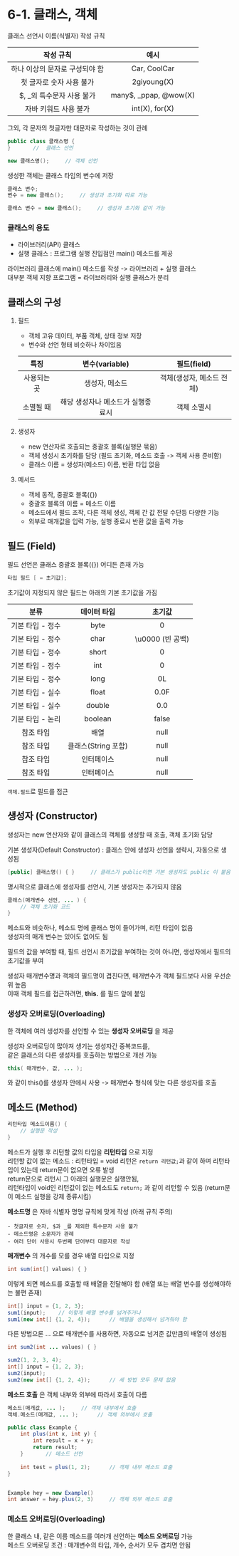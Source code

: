 # 6-1. 클래스, 객체

클래스 선언시 이름(식별자) 작성 규칙

작성 규칙|예시
:---:|:---:
하나 이상의 문자로 구성되야 함|Car, CoolCar
첫 글자로 숫자 사용 불가|2giyoung(X)
$, \_외 특수문자 사용 불가|many$, _ppap, @wow(X)
자바 키워드 사용 불가|int(X), for(X)

그외, 각 문자의 첫글자만 대문자로 작성하는 것이 관례
```java
public class 클래스명 {
}       //  클래스 선언

new 클래스명();     // 객체 선언
```
생성한 객체는 클래스 타입의 변수에 저장
```java
클래스 변수;
변수 = new 클래스();     // 생성과 초기화 따로 가능

클래스 변수 = new 클래스();     // 생성과 초기화 같이 가능
```

### 클래스의 용도

- 라이브러리(API) 클래스
- 실행 클래스 : 프로그램 실행 진입점인 main() 메소드를 제공 

라이브러리 클래스에 main() 메소드를 작성 -> 라이브러리 + 실행 클래스  
대부분 객체 지향 프로그램 = 라이브러리와 실행 클래스가 분리

## 클래스의 구성

1. 필드
    
    - 객체 고유 데이터, 부품 객체, 상태 정보 저장
    - 변수와 선언 형태 비슷하나 차이있음
    
    특징|변수(variable)|필드(field)
    :---:|:---:|:---:
    사용되는 곳|생성자, 메소드|객체(생성자, 메소드 전체)
    소멸될 때|해당 생성자나 메소드가 실행종료시|객체 소멸시
    
2. 생성자

    - new 연산자로 호출되는 중괄호 블록(실행문 묶음)
    - 객체 생성시 초기화를 담당 (필드 초기화, 메소드 호출 -> 객체 사용 준비함)
    - 클래스 이름 = 생성자(메소드) 이름, 반환 타입 없음
3. 메서드

    - 객체 동작, 중괄호 블록({})
    - 중괄호 블록의 이름 = 메소드 이름
    - 메소드에서 필드 조작, 다른 객체 생성, 객체 간 값 전달 수단등 다양한 기능
    - 외부로 매개값을 입력 가능, 실행 종료시 반환 값을 출력 가능
    
## 필드 (Field)

필드 선언은 클래스 중괄호 블록({}) 어디든 존재 가능  
```java
타입 필드 [ = 초기값];
```
초기값이 지정되지 않은 필드는 아래의 기본 초기값을 가짐

분류|데이터 타입|초기값
:---:|:---:|:---:
기본 타입 - 정수|byte|0
기본 타입 - 정수|char|\u0000 (빈 공백)
기본 타입 - 정수|short|0
기본 타입 - 정수|int|0
기본 타입 - 정수|long|0L
기본 타입 - 실수|float|0.0F
기본 타입 - 실수|double|0.0
기본 타입 - 논리|boolean|false
참조 타입|배열|null
참조 타입|클래스(String 포함)|null
참조 타입|인터페이스|null
참조 타입|인터페이스|null

``` 객체.필드 ```로 필드를 접근

## 생성자 (Constructor)

생성자는 new 연산자와 같이 클래스의 객체를 생성할 때 호출, 객체 초기화 담당  

기본 생성자(Default Constructor) : 클래스 안에 생성자 선언을 생략시, 자동으로 생성됨
```java
[public] 클래스명() { }     // 클래스가 public이면 기본 생성자도 public 이 붙음
``` 
명시적으로 클래스에 생성자를 선언시, 기본 생성자는 추가되지 않음

```java
클래스(매개변수 선언, ... ) {
    // 객체 초기화 코드
}
```
메소드와 비슷하나, 메소드 명에 클래스 명이 들어가며, 리턴 타입이 없음  
생성자의 매개 변수는 있어도 없어도 됨  

필드의 값을 부여할 때, 필드 선언시 초기값을 부여하는 것이 아니면, 생성자에서 필드의 초기값을 부여

생성자 매개변수명과 객체의 필드명이 겹친다면, 매개변수가 객체 필드보다 사용 우선순위 높음  
이때 객체 필드를 접근하려면, **this.** 를 필드 앞에 붙임

### 생성자 오버로딩(Overloading)

한 객체에 여러 생성자를 선언할 수 있는 **생성자 오버로딩** 을 제공  

생성자 오버로딩이 많아져 생기는 생성자간 중복코드를,  
같은 클래스의 다른 생성자를 호출하는 방법으로 개선 가능

```java
this( 매개변수, 값, ... );
``` 
와 같이 this()를 생성자 안에서 사용 -> 매개변수 형식에 맞는 다른 생성자를 호출  

## 메소드 (Method)

```java
리턴타입 메소드이름() {
    // 실행문 작성
}
```
메소드가 실행 후 리턴할 값의 타입을 **리턴타입** 으로 지정  
리턴할 값이 없는 메소드 : 리턴타입 = void
리턴은 ```return 리턴값;```과 같이 하며 리턴타입이 있는데 return문이 없으면 오류 발생  
return문으로 리턴시 그 아래의 실행문은 실행안됨,  
리턴타입이 void인 리턴값이 없는 메소드도 ```return;``` 과 같이 리턴할 수 있음 (return문이 메소드 실행을 강제 종류시킴)

**메소드명** 은 자바 식별자 명명 규칙에 맞게 작성 (아래 규칙 주의)
    
    - 첫글자로 숫자, $과 _를 제외한 특수문자 사용 불가
    - 메소드명은 소문자가 관례
    - 여러 단어 사용시 두번째 단어부터 대문자로 작성
    
**매개변수** 의 개수를 모를 경우 배열 타입으로 지정
```java
int sum(int[] values) { }
```
이렇게 되면 메소드를 호출할 때 배열을 전달해야 함 (배열 또는 배열 변수를 생성해야하는 불편 존재)  
```java
int[] input = {1, 2, 3};
sum1(input);    // 이렇게 배열 변수를 넘겨주거나
sum1(new int[] {1, 2, 4});      // 배열을 생성해서 넘겨줘야 함
```
다른 방법으론 ... 으로 매개변수를 사용하면, 자동으로 넘겨준 값만큼의 배열이 생성됨
```java
int sum2(int ... values) { }

sum2(1, 2, 3, 4);
int[] input = {1, 2, 3};
sum2(input);
sum2(new int[] {1, 2, 4});      // 세 방법 모두 문제 없음
```
    
**메소드 호출** 은 객체 내부와 외부에 따라서 호출이 다름
```java
메소드(매개값, ... );     // 객체 내부에서 호출
객체.메소드(매개값, ... );      // 객체 외부에서 호출
```
```java
public class Example {
    int plus(int x, int y) {
        int result = x + y;
        return result;
    }       // 메소드 선언
    
    int test = plus(1, 2);      // 객체 내부 메소드 호출
}


Example hey = new Example()
int answer = hey.plus(2, 3)     // 객체 외부 메소드 호출
```

### 메소드 오버로딩(Overloading)

한 클래스 내, 같은 이름 메소드를 여러개 선언하는 **메소드 오버로딩** 가능  
메소드 오버로딩 조건 : 매개변수의 타입, 개수, 순서가 모두 겹치면 안됨
